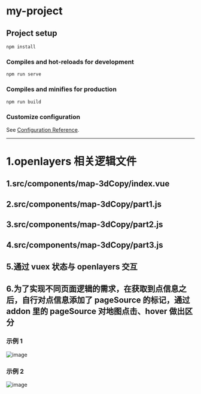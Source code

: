# my-project

## Project setup

```
npm install
```

### Compiles and hot-reloads for development

```
npm run serve
```

### Compiles and minifies for production

```
npm run build
```

### Customize configuration

See [Configuration Reference](https://cli.vuejs.org/config/).

---

# 1.openlayers 相关逻辑文件

## 1.src/components/map-3dCopy/index.vue

## 2.src/components/map-3dCopy/part1.js

## 3.src/components/map-3dCopy/part2.js

## 4.src/components/map-3dCopy/part3.js

## 5.通过 vuex 状态与 openlayers 交互

## 6.为了实现不同页面逻辑的需求，在获取到点信息之后，自行对点信息添加了 pageSource 的标记，通过 addon 里的 pageSource 对地图点击、hover 做出区分

### 示例 1

![image](https://img.hzanchu.com/acimg/3559e80ca48a7e462aeb1f9e98782dd1.png)

### 示例 2

![image](https://img.hzanchu.com/acimg/720a0cfcb1d49d89cc7cb78b7f3066ce.png)
